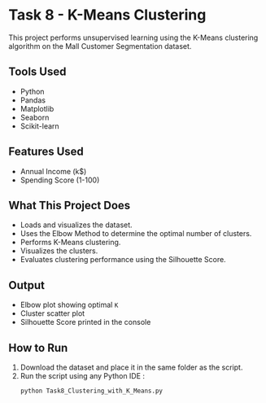 # Task 8 - K-Means Clustering

This project performs unsupervised learning using the K-Means clustering algorithm on the Mall Customer Segmentation dataset.

## Tools Used
- Python
- Pandas
- Matplotlib
- Seaborn
- Scikit-learn

## Features Used
- Annual Income (k$)
- Spending Score (1-100)

## What This Project Does
- Loads and visualizes the dataset.
- Uses the Elbow Method to determine the optimal number of clusters.
- Performs K-Means clustering.
- Visualizes the clusters.
- Evaluates clustering performance using the Silhouette Score.

## Output
- Elbow plot showing optimal `K`
- Cluster scatter plot
- Silhouette Score printed in the console

## How to Run
1. Download the dataset and place it in the same folder as the script.
2. Run the script using any Python IDE :
   ```bash
   python Task8_Clustering_with_K_Means.py


